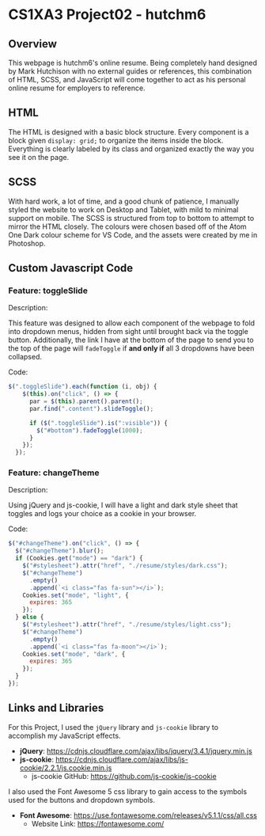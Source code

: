 # CS1XA3 Project02 - hutchm6

## Overview

This webpage is hutchm6's online resume. Being completely hand designed by Mark Hutchison with no external guides or references, this combination of HTML, SCSS, and JavaScript will come together to act as his personal online resume for employers to reference.

## HTML

The HTML is designed with a basic block structure. Every component is a block given `display: grid;` to organize the items inside the block. Everything is clearly labeled by its class and organized exactly the way you see it on the page.

## SCSS

With hard work, a lot of time, and a good chunk of patience, I manually styled the website to work on Desktop and Tablet, with mild to minimal support on mobile. The SCSS is structured from top to bottom to attempt to mirror the HTML closely. The colours were chosen based off of the Atom One Dark colour scheme for VS Code, and the assets were created by me in Photoshop.

## Custom Javascript Code

### Feature: toggleSlide

Description:

This feature was designed to allow each component of the webpage to fold into dropdown menus, hidden from sight until brought back via the toggle button. Additionally, the link I have at the bottom of the page to send you to the top of the page will `fadeToggle` if **and only if** all 3 dropdowns have been collapsed.

Code:

```javascript
$(".toggleSlide").each(function (i, obj) {
    $(this).on("click", () => {
      par = $(this).parent().parent();
      par.find(".content").slideToggle();

      if ($(".toggleSlide").is(":visible")) {
        $("#bottom").fadeToggle(1000);
      }
    });
  });
```

### Feature: changeTheme

Description:

Using jQuery and js-cookie, I will have a light and dark style sheet that toggles and logs your choice as a cookie in your browser.

Code:

```javascript
$("#changeTheme").on("click", () => {
  $("#changeTheme").blur();
  if (Cookies.get("mode") == "dark") {
    $("#stylesheet").attr("href", "./resume/styles/dark.css");
    $("#changeTheme")
      .empty()
      .append(`<i class="fas fa-sun"></i>`);
    Cookies.set("mode", "light", {
      expires: 365
    });
  } else {
    $("#stylesheet").attr("href", "./resume/styles/light.css");
    $("#changeTheme")
      .empty()
      .append(`<i class="fas fa-moon"></i>`);
    Cookies.set("mode", "dark", {
      expires: 365
    });
  }
});
```

## Links and Libraries

For this Project, I used the `jQuery` library and `js-cookie` library to accomplish my JavaScript effects.

- **jQuery**: <https://cdnjs.cloudflare.com/ajax/libs/jquery/3.4.1/jquery.min.js>
- **js-cookie**: <https://cdnjs.cloudflare.com/ajax/libs/js-cookie/2.2.1/js.cookie.min.js>
  - js-cookie GitHub: <https://github.com/js-cookie/js-cookie>

I also used the Font Awesome 5 css library to gain access to the symbols used for the buttons and dropdown symbols.

- **Font Awesome**: <https://use.fontawesome.com/releases/v5.1.1/css/all.css>
  - Website Link: <https://fontawesome.com/>
